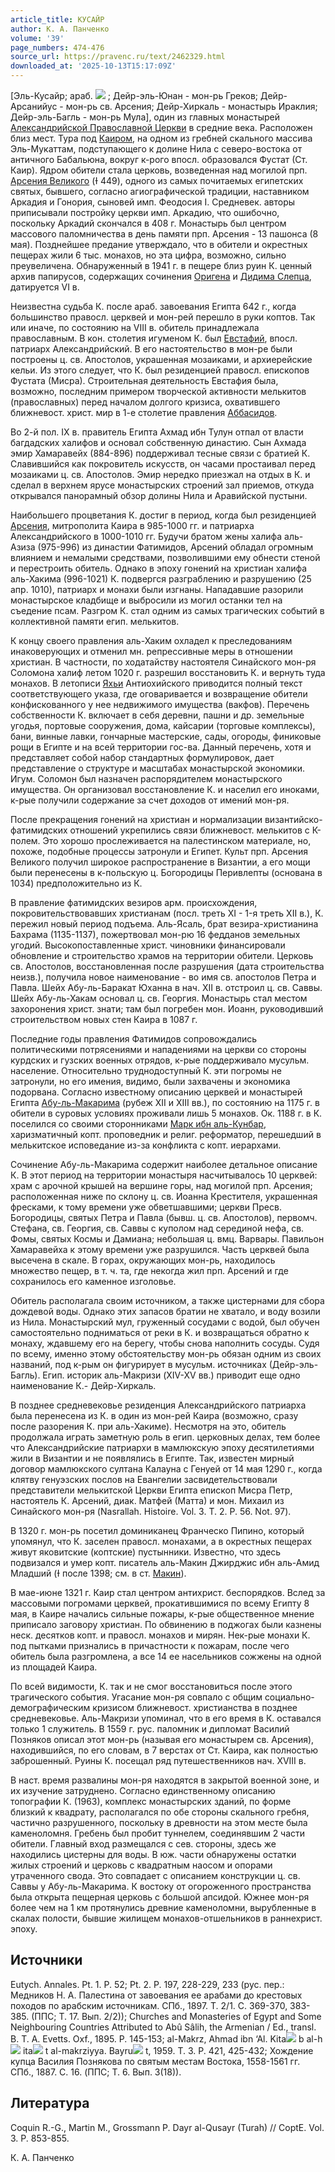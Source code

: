 ```yaml
---
article_title: КУСАЙР
author: К. А. Панченко
volume: '39'
page_numbers: 474-476
source_url: https://pravenc.ru/text/2462329.html
downloaded_at: '2025-10-13T15:17:09Z'
---
```


[Эль-Кусайр; араб. ![](https://pravenc.ru/char/26272/jxcevxb4xbbA/image.png) ; Дейр-эль-Юнан - мон-рь Греков; Дейр-Арсанийус - мон-рь св. Арсения; Дейр-Хиркаль - монастырь Ираклия; Дейр-эль-Багль - мон-рь Мула], один из главных монастырей [Александрийской Православной Церкви](<https://pravenc.ru/text/Александрийская Православная Церковь (Александрийский Патриархат).html>) в средние века. Расположен близ мест. Тура под [Каиром](https://pravenc.ru/text/Каиром.html), на одном из гребней скального массива Эль-Мукаттам, подступающего к долине Нила с северо-востока от античного Бабальюна, вокруг к-рого впосл. образовался Фустат (Ст. Каир). Ядром обители стала церковь, возведенная над могилой прп. [Арсения Великого](<https://pravenc.ru/text/Арсения Великого.html>) (Ɨ 449), одного из самых почитаемых египетских святых, бывшего, согласно агиографической традиции, наставником Аркадия и Гонория, сыновей имп. Феодосия I. Средневек. авторы приписывали постройку церкви имп. Аркадию, что ошибочно, поскольку Аркадий скончался в 408 г. Монастырь был центром массового паломничества в день памяти прп. Арсения - 13 пашонса (8 мая). Позднейшее предание утверждало, что в обители и окрестных пещерах жили 6 тыс. монахов, но эта цифра, возможно, сильно преувеличена. Обнаруженный в 1941 г. в пещере близ руин К. ценный архив папирусов, содержащих сочинения [Оригена](https://pravenc.ru/text/Ориген.html) и [Дидима Слепца](<https://pravenc.ru/text/ДИДИМ СЛЕПЕЦ.html>), датируется VI в.

Неизвестна судьба К. после араб. завоевания Египта 642 г., когда большинство правосл. церквей и мон-рей перешло в руки коптов. Так или иначе, по состоянию на VIII в. обитель принадлежала православным. В кон. столетия игуменом К. был [Евстафий](https://pravenc.ru/text/Евстафий.html), впосл. патриарх Александрийский. В его настоятельство в мон-ре были построены ц. св. Апостолов, украшенная мозаиками, и архиерейские кельи. Из этого следует, что К. был резиденцией правосл. епископов Фустата (Мисра). Строительная деятельность Евстафия была, возможно, последним примером творческой активности мелькитов (православных) перед началом долгого кризиса, охватившего ближневост. христ. мир в 1-е столетие правления [Аббасидов](https://pravenc.ru/text/Аббасиды.html).

Во 2-й пол. IX в. правитель Египта Ахмад ибн Тулун отпал от власти багдадских халифов и основал собственную династию. Сын Ахмада эмир Хамаравейх (884-896) поддерживал тесные связи с братией К. Славившийся как покровитель искусств, он часами простаивал перед мозаиками ц. св. Апостолов. Эмир нередко приезжал на отдых в К. и сделал в верхнем ярусе монастырских строений зал приемов, откуда открывался панорамный обзор долины Нила и Аравийской пустыни.

Наибольшего процветания К. достиг в период, когда был резиденцией [Арсения](https://pravenc.ru/text/АРСЕНИЙ.html), митрополита Каира в 985-1000 гг. и патриарха Александрийского в 1000-1010 гг. Будучи братом жены халифа аль-Азиза (975-996) из династии Фатимидов, Арсений обладал огромным влиянием и немалыми средствами, позволившими ему обнести стеной и перестроить обитель. Однако в эпоху гонений на христиан халифа аль-Хакима (996-1021) К. подвергся разграблению и разрушению (25 апр. 1010), патриарх и монахи были изгнаны. Нападавшие разорили монастырское кладбище и выбросили из могил останки тел на съедение псам. Разгром К. стал одним из самых трагических событий в коллективной памяти егип. мелькитов.

К концу своего правления аль-Хаким охладел к преследованиям инаковерующих и отменил мн. репрессивные меры в отношении христиан. В частности, по ходатайству настоятеля Синайского мон-ря Соломона халиф летом 1020 г. разрешил восстановить К. и вернуть туда монахов. В летописи [Яхьи](https://pravenc.ru/text/Яхьи.html) Антиохийского приводится полный текст соответствующего указа, где оговаривается и возвращение обители конфискованного у нее недвижимого имущества (вакфов). Перечень собственности К. включает в себя деревни, пашни и др. земельные угодья, портовые сооружения, дома, кайсарии (торговые комплексы), бани, винные лавки, гончарные мастерские, сады, огороды, финиковые рощи в Египте и на всей территории гос-ва. Данный перечень, хотя и представляет собой набор стандартных формулировок, дает представление о структуре и масштабах монастырской экономики. Игум. Соломон был назначен распорядителем монастырского имущества. Он организовал восстановление К. и населил его иноками, к-рые получили содержание за счет доходов от имений мон-ря.

После прекращения гонений на христиан и нормализации византийско-фатимидских отношений укрепились связи ближневост. мелькитов с К-полем. Это хорошо прослеживается на палестинском материале, но, похоже, подобные процессы затронули и Египет. Культ прп. Арсения Великого получил широкое распространение в Византии, а его мощи были перенесены в к-польскую ц. Богородицы Перивлепты (основана в 1034) предположительно из К.

В правление фатимидских везиров арм. происхождения, покровительствовавших христианам (посл. треть XI - 1-я треть XII в.), К. пережил новый период подъема. Аль-Ясаль, брат везира-христианина Бахрама (1135-1137), пожертвовал мон-рю 16 федданов земельных угодий. Высокопоставленные христ. чиновники финансировали обновление и строительство храмов на территории обители. Церковь св. Апостолов, восстановленная после разрушения (дата строительства неизв.), получила новое наименование - во имя св. апостолов Петра и Павла. Шейх Абу-ль-Баракат Юханна в нач. XII в. отстроил ц. св. Саввы. Шейх Абу-ль-Хакам основал ц. св. Георгия. Монастырь стал местом захоронения христ. знати; там был погребен мон. Иоанн, руководивший строительством новых стен Каира в 1087 г.

Последние годы правления Фатимидов сопровождались политическими потрясениями и нападениями на церкви со стороны курдских и гузских военных отрядов, к-рые поддерживало мусульм. население. Относительно труднодоступный К. эти погромы не затронули, но его имения, видимо, были захвачены и экономика подорвана. Согласно известному описанию церквей и монастырей Египта [Абу-ль-Макарима](https://pravenc.ru/text/АБУ-ЛЬ-МАКАРИМ.html) (рубеж XII и XIII вв.), по состоянию на 1175 г. в обители в суровых условиях проживали лишь 5 монахов. Ок. 1188 г. в К. поселился со своими сторонниками [Марк ибн аль-Кунбар](<https://pravenc.ru/text/Марк ибн аль-Кунбар.html>), харизматичный копт. проповедник и религ. реформатор, перешедший в мелькитское исповедание из-за конфликта с копт. иерархами.

Сочинение Абу-ль-Макарима содержит наиболее детальное описание К. В этот период на территории монастыря насчитывалось 10 церквей: храм с арочной крышей на вершине горы, над могилой прп. Арсения; расположенная ниже по склону ц. св. Иоанна Крестителя, украшенная фресками, к тому времени уже обветшавшими; церкви Пресв. Богородицы, святых Петра и Павла (бывш. ц. св. Апостолов), первомч. Стефана, св. Георгия, св. Саввы с куполом над серединой нефа, св. Фомы, святых Космы и Дамиана; небольшая ц. вмц. Варвары. Павильон Хамаравейха к этому времени уже разрушился. Часть церквей была высечена в скале. В горах, окружающих мон-рь, находилось множество пещер, в т. ч. та, где некогда жил прп. Арсений и где сохранилось его каменное изголовье.

Обитель располагала своим источником, а также цистернами для сбора дождевой воды. Однако этих запасов братии не хватало, и воду возили из Нила. Монастырский мул, груженный сосудами с водой, был обучен самостоятельно подниматься от реки в К. и возвращаться обратно к монаху, ждавшему его на берегу, чтобы снова наполнить сосуды. Судя по всему, именно этому обстоятельству мон-рь обязан одним из своих названий, под к-рым он фигурирует в мусульм. источниках (Дейр-эль-Багль). Егип. историк аль-Макризи (XIV-XV вв.) приводит еще одно наименование К.- Дейр-Хиркаль.

В позднее средневековье резиденция Александрийского патриарха была перенесена из К. в один из мон-рей Каира (возможно, сразу после разорения К. при аль-Хакиме). Несмотря на это, обитель продолжала играть заметную роль в егип. церковных делах, тем более что Александрийские патриархи в мамлюкскую эпоху десятилетиями жили в Византии и не появлялись в Египте. Так, известен мирный договор мамлюкского султана Калауна с Генуей от 14 мая 1290 г., когда клятву генуэзских послов на Евангелии засвидетельствовали представители мелькитской Церкви Египта епископ Мисра Петр, настоятель К. Арсений, диак. Матфей (Матта) и мон. Михаил из Синайского мон-ря (Nasrallah. Histoire. Vol. 3. T. 2. P. 56. Not. 97).

В 1320 г. мон-рь посетил доминиканец Франческо Пипино, который упомянул, что К. заселен правосл. монахами, а в окрестных пещерах живут яковитские (коптские) пустынники. Известно, что здесь подвизался и умер копт. писатель аль-Макин Джирджис ибн аль-Амид Младший (Ɨ после 1398; см. в ст. [Макин](https://pravenc.ru/text/Макин.html)).

В мае-июне 1321 г. Каир стал центром антихрист. беспорядков. Вслед за массовыми погромами церквей, прокатившимися по всему Египту 8 мая, в Каире начались сильные пожары, к-рые общественное мнение приписало заговору христиан. По обвинению в поджогах были казнены неск. десятков копт. и правосл. монахов и мирян. Нек-рые монахи К. под пытками признались в причастности к пожарам, после чего обитель была разгромлена, а все 14 ее насельников сожжены на одной из площадей Каира.

По всей видимости, К. так и не смог восстановиться после этого трагического события. Угасание мон-ря совпало с общим социально-демографическим кризисом ближневост. христианства в позднее средневековье. Аль-Макризи упоминал, что в его время в К. оставался только 1 служитель. В 1559 г. рус. паломник и дипломат Василий Позняков описал этот мон-рь (называя его монастырем св. Арсения), находившийся, по его словам, в 7 верстах от Ст. Каира, как полностью заброшенный. Руины К. посещал ряд путешественников нач. XVIII в.

В наст. время развалины мон-ря находятся в закрытой военной зоне, и их изучение затруднено. Согласно единственному описанию топографии К. (1963), комплекс монастырских зданий, по форме близкий к квадрату, располагался по обе стороны скального гребня, частично разрушенного, поскольку в древности на этом месте была каменоломня. Гребень был пробит туннелем, соединявшим 2 части обители. Главный вход размещался с сев. стороны, здесь же находились цистерны для воды. В юж. части обнаружены остатки жилых строений и церковь с квадратным наосом и опорами утраченного свода. Это совпадает с описанием конструкции ц. св. Саввы у Абу-ль-Макарима. К востоку от огороженного пространства была открыта пещерная церковь с большой апсидой. Южнее мон-ря более чем на 1 км протянулись древние каменоломни, вырубленные в скалах полости, бывшие жилищем монахов-отшельников в раннехрист. эпоху.

## Источники

Eutych. Annales. Pt. 1. P. 52; Pt. 2. P. 197, 228-229, 233 (рус. пер.: Медников Н. А. Палестина от завоевания ее арабами до крестовых походов по арабским источникам. СПб., 1897. Т. 2/1. С. 369-370, 383-385. (ППС; Т. 17. Вып. 2/2)); Churches and Monasteries of Egypt and Some Neighbouring Countries Attributed to Abû Sâlih, the Armenian / Ed., transl. B. T. A. Evetts. Oxf., 1895. P. 145-153; al-Makrz, Ahmad ibn ‘Al. Kita![](https://pravenc.ru/char/26150/x5cx5c/image.png) b al-h![](https://pravenc.ru/char/26150/xc7xc7/image.png) ita![](https://pravenc.ru/char/26150/x5cx5c/image.png) t al-makrziyya. Bayru![](https://pravenc.ru/char/26150/x5cx5c/image.png) t, 1959. Т. 3. P. 421, 425-432; Хождение купца Василия Познякова по святым местам Востока, 1558-1561 гг. СПб., 1887. C. 16. (ППС; Т. 6. Вып. 3(18)).

## Литература

Coquin R.-G., Martin M., Grossmann P. Dayr al-Qusayr (Turah) // СoptE. Vol. 3. P. 853-855.

К. А. Панченко
